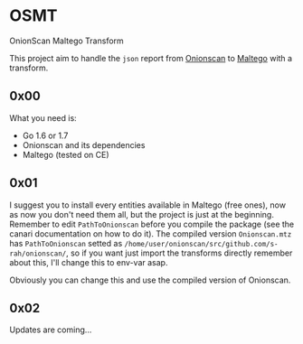# OSMT
OnionScan Maltego Transform

This project aim to handle the `json` report from [Onionscan](https://github.com/s-rah/onionscan) to [Maltego](https://www.paterva.com/web7/buy/maltego-clients/maltego-ce.php) with a transform.

## 0x00
What you need is:
* Go 1.6 or 1.7
* Onionscan and its dependencies
* Maltego (tested on CE)

## 0x01
I suggest you to install every entities available in Maltego (free ones), now as now you don't need them all, but the project is just at the beginning. Remember to edit `PathToOnionscan` before you compile the package (see the canari documentation on how to do it). The compiled version `Onionscan.mtz` has `PathToOnionscan` setted as `/home/user/onionscan/src/github.com/s-rah/onionscan/`, so if you want just import the transforms directly remember about this, I'll change this to env-var asap.

Obviously you can change this and use the compiled version of Onionscan.

## 0x02
Updates are coming...
